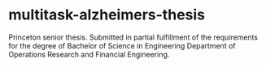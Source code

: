 # multitask-alzheimers-thesis
Princeton senior thesis. Submitted in partial fulfillment of the requirements for the degree of Bachelor of Science in Engineering Department of Operations Research and Financial Engineering.
